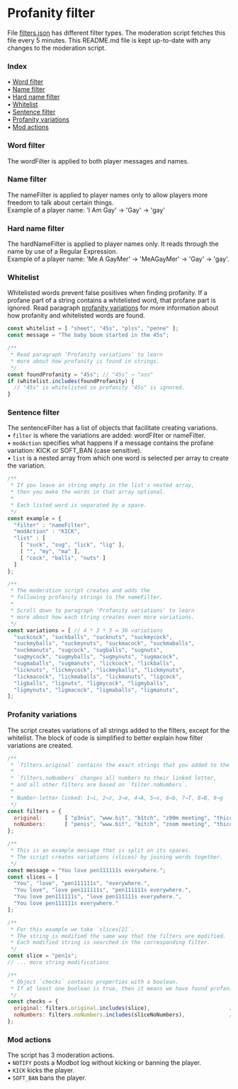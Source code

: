 # Profanity filter

File [filters.json](./filters.json) has different filter types.
The moderation script fetches this file every 5 minutes.
This README.md file is kept up-to-date with any changes to the moderation script.

### Index

• [Word filter](#word-filter)<br/>
• [Name filter](#name-filter)<br/>
• [Hard name filter](#hard-name-filter)<br/>
• [Whitelist](#whitelist)<br/>
• [Sentence filter](#sentence-filter)<br/>
• [Profanity variations](#profanity-variations)<br/>
• [Mod actions](#mod-actions)


### Word filter

The wordFilter is applied to both player messages and names.

### Name filter

The nameFilter is applied to player names only to allow players more freedom to talk about certain things.<br/>
Example of a player name: 'I Am Gay' → 'Gay' → 'gay'

### Hard name filter

The hardNameFilter is applied to player names only.
It reads through the name by use of a Regular Expression.<br/>
Example of a player name: 'Me A GayMer' → 'MeAGayMer' → 'Gay' → 'gay'.

### Whitelist

Whitelisted words prevent false positives when finding profanity.
If a profane part of a string contains a whitelisted word, that profane part is ignored.
Read paragraph [profanity variations](#profanity-variations) for more information about how profanity and whitelisted words are found.
```Javascript
const whitelist = [ "sheet", "45s", "plss", "penne" ];
const message = "The baby boom started in the 45s";

/**
 * Read paragraph 'Profanity variations' to learn
 * more about how profanity is found in strings.
 */
const foundProfanity = "45s"; // "45s" → "ass"
if (whitelist.includes(foundProfanity) {
  // "45s" is whitelisted so profanity "45s" is ignored.
}
```

### Sentence filter

The sentenceFilter has a list of objects that facilitate creating variations.<br/>
• `filter` is where the variations are added: wordFilter or nameFilter.<br/>
• `modAction` specifies what happens if a message contains the profane variation: KICK or SOFT_BAN (case sensitive).<br/>
• `list` is a nested array from which one word is selected per array to create the variation.<br/>
```Javascript
/**
 * If you leave an string empty in the list's nested array,
 * then you make the words in that array optional.
 * 
 * Each listed word is separated by a space.
 */
const example = {
  "filter" : "nameFilter",
  "modAction" : "KICK",
  "list" : [
    [ "suck", "sug", "lick", "lig" ],
    [ "", "my", "ma" ],
    [ "cock", "balls", "nuts" ]
  ]
};

/**
 * The moderation script creates and adds the
 * following profanity strings to the nameFilter.
 * 
 * Scroll down to paragraph 'Profanity variations' to learn
 * more about how each string creates even more variations.
 */
const variations = [ // 4 * 3 * 3 = 36 variations
  "suckcock", "suckballs", "sucknuts", "suckmycock",
  "suckmyballs", "suckmynuts", "suckmacock", "suckmaballs",
  "suckmanuts", "sugcock", "sugballs", "sugnuts",
  "sugmycock", "sugmyballs", "sugmynuts", "sugmacock",
  "sugmaballs", "sugmanuts", "lickcock", "lickballs",
  "licknuts", "lickmycock", "lickmyballs", "lickmynuts",
  "lickmacock", "lickmaballs", "lickmanuts", "ligcock",
  "ligballs", "lignuts", "ligmycock", "ligmyballs",
  "ligmynuts", "ligmacock", "ligmaballs", "ligmanuts",
];
```

### Profanity variations

The script creates variations of all strings added to the filters, except for the whitelist.
The block of code is simplified to better explain how filter variations are created.
```Javascript
/**
 * `filters.original` contains the exact strings that you added to the filters.
 * 
 * `filters.noNumbers` changes all numbers to their linked letter,
 * and all other filters are based on `filter.noNumbers`.
 * 
 * Number-letter linked: 1→i, 2→z, 3→e, 4→A, 5→s, 6→b, 7→T, 8→B, 9→g
 */
const filters = {
  original:       [ "p3nis", "www.bit", "b1tch", "z00m meeting", "thicccccc girl" ],
  noNumbers:      [ "penis", "www.bit", "bitch", "zoom meeting", "thicccccc girl" ],
};

/**
 * This is an example message that is split on its spaces.
 * The script creates variations (slices) by joining words together.
 */
const message = "You love pen111111s everywhere.";
const slices = [
  "You", "love", "pen111111s", "everywhere.",
  "You love", "love pen111111s", "pen111111s everywhere.",
  "You love pen111111s", "love pen111111s everywhere.",
  "You love pen111111s everywhere."
];

/**
 * For this example we take `slices[2]`.
 * The string is modified the same way that the filters are modified.
 * Each modified string is searched in the corresponding filter.
 */
const slice = "pen1s";
// ... more string modifications

/**
 * Object `checks` contains properties with a boolean.
 * If at least one boolean is true, then it means we have found profanity.
 */
const checks = {
  original: filters.original.includes(slice),                         // "pen1s" → false
  noNumbers: filters.noNumbers.includes(sliceNoNumbers),              // "penis" → true
};
```

### Mod actions

The script has 3 moderation actions.<br/>
• `NOTIFY` posts a Modbot log without kicking or banning the player.<br/>
• `KICK` kicks the player.<br/>
• `SOFT_BAN` bans the player.<br/>

